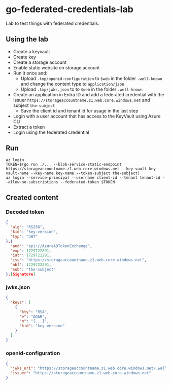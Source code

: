 # go-federated-credentials-lab

Lab to test things with federated credentials.

## Using the lab

- Create a keyvault
- Create key
- Create a storage account
- Enable static website on storage account
- Run it once and:
  - Upload `.tmp/openid-configuration` to `$web` in the folder `.well-known` and change the content type to `application/json`
  - Upload `.tmp/jwks.json` to to `$web` in the folder `.well-known`
- Create an application in Entra ID and add a federated credential with the issuer `https://storageaccountname.z1.web.core.windows.net` and subject `the-subject`
  - Save the client id and tenant id for usage in the last step
- Login with a user account that has access to the KeyVault using Azure CLI
- Extract a token
- Login using the federated credential

## Run

```shell
az login
TOKEN=$(go run ./... --blob-service-static-endpoint https://storageaccountname.z1.web.core.windows.net --key-vault key-vault-name --key-name key-name --token-subject the-subject)
az login --service-principal --username client-id --tenant tenant-id --allow-no-subscriptions --federated-token $TOKEN
```

## Created content

### Decoded token

```json
{
  "alg": "RS256",
  "kid": "key-version",
  "typ": "JWT"
}.{
  "aud": "api://AzureADTokenExchange",
  "exp": 1729722891,
  "iat": 1729722291,
  "iss": "https://storageaccountname.z1.web.core.windows.net",
  "nbf": 1729722291,
  "sub": "the-subject"
}.[Signature]
```

### jwks.json

```json
{
  "keys": [
    {
      "kty": "RSA",
      "e": "AQAB",
      "n": "[...]",
      "kid": "key-version"
    }
  ]
}
```

### openid-configuration

```json
{
  "jwks_uri": "https://storageaccountname.z1.web.core.windows.net/.well-known/jwks.json",
  "issuer": "https://storageaccountname.z1.web.core.windows.net"
}
```
